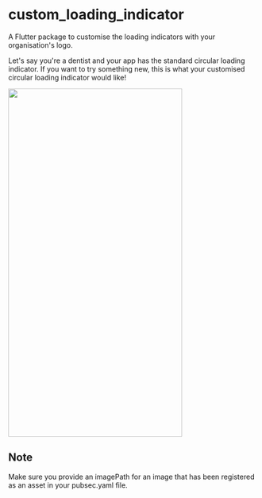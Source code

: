# custom_loading_indicator

A Flutter package to customise the loading indicators with your organisation's logo.

Let's say you're a dentist and your app has the standard circular loading indicator. If you want to try
something new, this is what your customised circular loading indicator would like!

<img src="https://github.com/harshadmanglani/custom_loading_indicator/raw/master/customcircularloading.gif" width="350" height="700"/>

## Note
Make sure you provide an imagePath for an image that has been registered as an asset in your pubsec.yaml file.